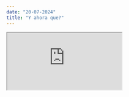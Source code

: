 ```yaml
---
date: "20-07-2024"
title: "Y ahora que?"
---
```

<iframe src="https://www.youtube.com/embed/j7d7zI0RmiQ" allowfullscreen></iframe>
